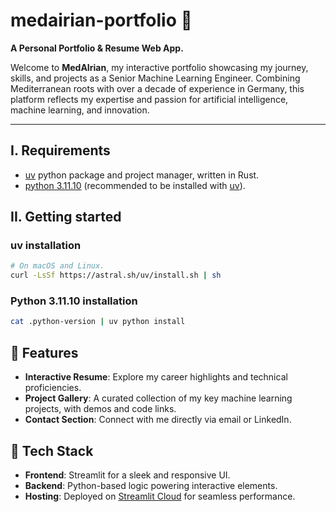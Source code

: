 # medairian-portfolio 🚀

**A Personal Portfolio &amp; Resume Web App.**

Welcome to **MedAIrian**, my interactive portfolio showcasing my journey, skills, and projects as a Senior Machine Learning Engineer. Combining Mediterranean roots with over a decade of experience in Germany, this platform reflects my expertise and passion for artificial intelligence, machine learning, and innovation.

---

## I. Requirements

- [uv](https://github.com/astral-sh/uv) python package and project manager, written in Rust.
- [python 3.11.10](https://docs.python.org/3/whatsnew/3.11.html) (recommended to be installed with [uv](https://github.com/astral-sh/uv)).

## II. Getting started

### uv installation

```bash
# On macOS and Linux.
curl -LsSf https://astral.sh/uv/install.sh | sh
```

### Python 3.11.10 installation

```bash
cat .python-version | uv python install
```

## 🌟 Features

- **Interactive Resume**: Explore my career highlights and technical proficiencies.
- **Project Gallery**: A curated collection of my key machine learning projects, with demos and code links.
- **Contact Section**: Connect with me directly via email or LinkedIn.

## 🚀 Tech Stack

- **Frontend**: Streamlit for a sleek and responsive UI.
- **Backend**: Python-based logic powering interactive elements.
- **Hosting**: Deployed on [Streamlit Cloud](https://streamlit.io/cloud) for seamless performance.
